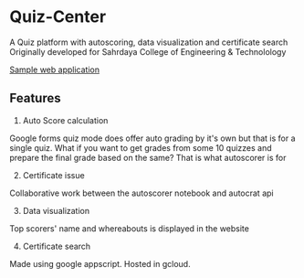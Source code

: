 # Quiz-Center
A Quiz platform with autoscoring, data visualization and certificate search
Originally developed for Sahrdaya College of Engineering & Technolology

[Sample web application](freecourses.sahrdaya.ac.in)

## Features
1. Auto Score calculation

Google forms quiz mode does offer auto grading by it's own but that is for a single quiz. What if you want to get grades from some 10 quizzes and prepare the final grade based on the same? That is what autoscorer is for 

2. Certificate issue

Collaborative work between the autoscorer notebook and autocrat api

3. Data visualization

Top scorers' name and whereabouts is displayed in the website

4. Certificate search

Made using google appscript. Hosted in gcloud.
